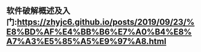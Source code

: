 ## 软件破解概述及入门:https://zhyjc6.github.io/posts/2019/09/23/%E8%BD%AF%E4%BB%B6%E7%A0%B4%E8%A7%A3%E5%85%A5%E9%97%A8.html



